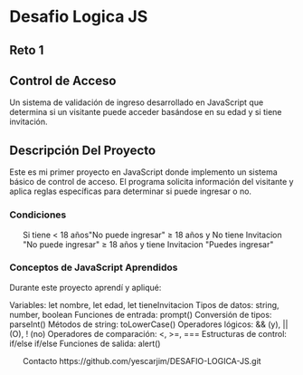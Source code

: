 <h1>Desafio Logica JS </h1>
<h2> Reto 1 </h2>


<h2> Control de Acceso </h2>

<p> Un sistema de validación de ingreso desarrollado en JavaScript que determina si un visitante puede acceder basándose en su edad y si tiene invitación. </p>

<h2>Descripción Del Proyecto</h2>

<p>Este es mi primer proyecto en JavaScript donde implemento un sistema básico de control de acceso. El programa solicita información del visitante y aplica reglas específicas para determinar si puede ingresar o no.</p>


<h3> Condiciones </h3>
<ul>Si tiene 
< 18 años"No puede ingresar"
≥ 18 años y No tiene Invitacion "No puede ingresar"
≥ 18 años y tiene Invitacion "Puedes ingresar"</ul>

<h3>Conceptos de JavaScript Aprendidos</h3>

<p>Durante este proyecto aprendí y apliqué:

Variables: let nombre, let edad, let tieneInvitacion
Tipos de datos: string, number, boolean
Funciones de entrada: prompt()
Conversión de tipos: parseInt()
Métodos de string: toLowerCase()
Operadores lógicos: && (y), || (O), ! (no)
Operadores de comparación: <, >=, ===
Estructuras de control: if/else if/else
Funciones de salida: alert()</p>


<footer>
<ul>Contacto
https://github.com/yescarjim/DESAFIO-LOGICA-JS.git</ul>
</footer>



